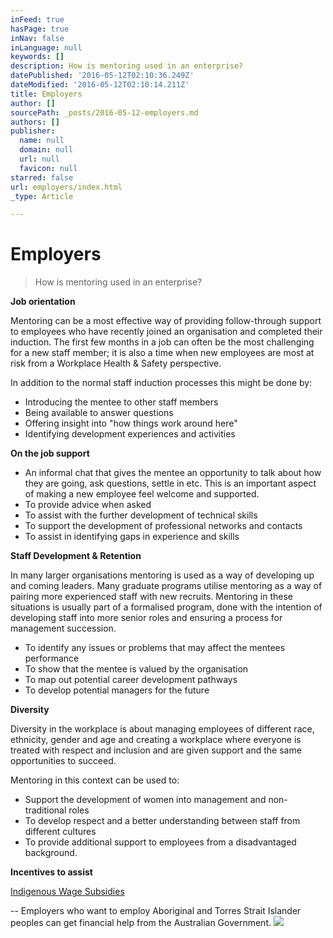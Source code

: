 ```yaml
---
inFeed: true
hasPage: true
inNav: false
inLanguage: null
keywords: []
description: How is mentoring used in an enterprise?
datePublished: '2016-05-12T02:10:36.249Z'
dateModified: '2016-05-12T02:10:14.211Z'
title: Employers
author: []
sourcePath: _posts/2016-05-12-employers.md
authors: []
publisher:
  name: null
  domain: null
  url: null
  favicon: null
starred: false
url: employers/index.html
_type: Article

---
```

# Employers

> How is mentoring used in an enterprise?

**Job orientation**

Mentoring can be a most effective way of providing follow-through support to employees who have recently joined an organisation and completed their induction. The first few months in a job can often be the most challenging for a new staff member; it is also a time when new employees are most at risk from a Workplace Health & Safety perspective.

In addition to the normal staff induction processes this might be done by:

* Introducing the mentee to other staff members
* Being available to answer questions
* Offering insight into "how things work around here"
* Identifying development experiences and activities

**On the job support**

* An informal chat that gives the mentee an opportunity to talk about how they are going, ask questions, settle in etc. This is an important aspect of making a new employee feel welcome and supported.
* To provide advice when asked
* To assist with the further development of technical skills
* To support the development of professional networks and contacts
* To assist in identifying gaps in experience and skills

**Staff Development & Retention**

In many larger organisations mentoring is used as a way of developing up and coming leaders. Many graduate programs utilise mentoring as a way of pairing more experienced staff with new recruits. Mentoring in these situations is usually part of a formalised program, done with the intention of developing staff into more senior roles and ensuring a process for management succession.

* To identify any issues or problems that may affect the mentees performance
* To show that the mentee is valued by the organisation
* To map out potential career development pathways
* To develop potential managers for the future

**Diversity**

Diversity in the workplace is about managing employees of different race, ethnicity, gender and age and creating a workplace where everyone is treated with respect and inclusion and are given support and the same opportunities to succeed.

Mentoring in this context can be used to:

* Support the development of women into management and non-traditional roles
* To develop respect and a better understanding between staff from different cultures
* To provide additional support to employees from a disadvantaged background.

**Incentives to assist**

[Indigenous Wage Subsidies][0]

-- Employers who want to employ Aboriginal and Torres Strait Islander peoples can get financial help from the Australian Government.
![](https://the-grid-user-content.s3-us-west-2.amazonaws.com/13b1177e-827a-47de-ba2e-05d6464684fe.jpg)

[0]: https://www.employment.gov.au/long-term-unemployed-and-indigenous-wage-subsidy